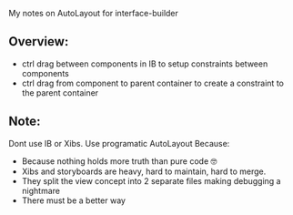 My notes on AutoLayout for interface-builder<!--more-->

## Overview:
- ctrl drag between components in IB to setup constraints between components
- ctrl drag from component to parent container to create a constraint to the parent container

## Note:
Dont use IB or Xibs. Use programatic AutoLayout Because: 
- Because nothing holds more truth than pure code 🤓
- Xibs and storyboards are heavy, hard to maintain, hard to merge.
- They split the view concept into 2 separate files making debugging a nightmare
- There must be a better way
